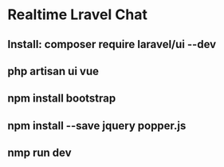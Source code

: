 # Realtime Lravel Chat

## Install: composer require laravel/ui --dev

## php artisan ui vue

## npm install bootstrap

##  npm install --save jquery popper.js

## nmp run dev
